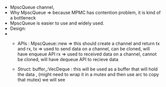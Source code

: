 * MpscQueue channel,
* Why MpscQueue => because MPMC has contention problem, it is kind of a bottleneck
* MpscQueue is easier to use and widely used.
* Design:
*   - APIs : MpscQueue::new 
        => this should create a channel and return tx and rx,
        tx => used to send data on a channel, can be cloned, will have enqueue API
        rx => used to received data on a channel, cannot be cloned, will have dequeue API to recieve data

    - Struct:
        buffer_:VecDeque<T> : this will be used as a buffer that will hold the data , (might need to wrap it in a mutex and then use arc to copy that mutex) we will see
